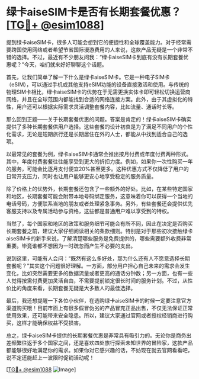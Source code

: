 # 绿卡aiseSIM卡是否有长期套餐优惠？[[TG💪+ @esim1088](https://t.me/s/esim1088)]

提到绿卡aiseSIM卡，很多人可能会想到它的便捷性和全球覆盖能力。对于经常需要跨国使用网络或者希望节省国际漫游费用的人来说，这款产品无疑是一个非常不错的选择。不过，最近有不少朋友问我：“绿卡aiseSIM卡到底有没有长期套餐优惠呢？”今天，咱们就来好好聊聊这个话题。

首先，让我们简单了解一下什么是绿卡aiseSIM卡。它是一种电子SIM卡（eSIM），可以通过手机或其他支持eSIM功能的设备直接激活和使用。与传统的物理SIM卡相比，绿卡aiseSIM卡的优势在于无需更换实体卡即可轻松切换运营商网络，并且在全球范围内都能找到合适的网络连接方案。此外，由于其虚拟化的特性，用户还可以根据实际需求灵活调整套餐内容，比如流量、通话时长等。

那么回到正题——关于长期套餐优惠的问题。答案是肯定的！绿卡aiseSIM卡确实提供了多种长期套餐供用户选择。这些套餐的设计初衷是为了满足不同用户的个性化需求，无论是短期旅行还是长期居住在外的人士，都能从中找到适合自己的选项。

以最常见的套餐为例，绿卡aiseSIM卡通常会推出按月付费或年度付费两种形式。其中，年度付费套餐往往能享受到更大的折扣力度。例如，如果你一次性购买一年的服务，可能会比逐月支付便宜20%甚至更多。这种优惠方式不仅降低了用户的日常开支压力，同时也让用户能够更安心地享受稳定的服务质量。

除了价格上的优势外，长期套餐还包含了一些额外的好处。比如，在某些特定国家和地区，长期套餐可能会附带本地号码绑定服务，这意味着你可以获得一个当地的电话号码，方便联系当地的朋友或者处理紧急事务。另外，有些套餐还会提供优先客服支持以及专属活动参与资格，这些都是普通用户难以享受到的特权。

当然了，每个国家和地区的政策和服务细节可能会有所不同，因此在决定是否购买长期套餐之前，建议大家仔细阅读相关的条款细则。特别是对于那些初次接触绿卡aiseSIM卡的新手来说，了解清楚哪些服务是免费提供的，哪些需要额外收费非常重要。毕竟谁都不想因为一时疏忽而产生不必要的支出。

说到这里，可能有人会问：“既然有这么多好处，那为什么还有人不愿意选择长期套餐呢？”其实这个问题很好理解。一方面，部分用户担心自己未来的需求会发生变化，比如突然需要更多的数据流量或者更高的通话分钟数；另一方面，也有一些人觉得按需付费更加灵活自由，不需要提前锁定很长时间的服务计划。不过，从性价比的角度来看，长期套餐无疑是大多数人的最佳选择。

最后，我还想提醒一下各位小伙伴，在选购绿卡aiseSIM卡的时候一定要注意官方渠道购买哦！目前市面上有很多假冒伪劣的产品冒充正品出售，不仅无法保证正常使用效果，还可能带来安全隐患。所以，建议大家通过官网或者授权经销商进行购买，这样才能确保权益不受损害。

总之，绿卡aiseSIM卡提供的长期套餐优惠是非常具有吸引力的。无论你是商务出差频繁往返于多个国家之间，还是喜欢四处旅行探索未知世界的冒险家，这款产品都能够很好地满足你的需求。如果你对它感兴趣的话，不妨现在就去官网看看吧，说不定还能赶上一波限时促销活动呢！

[[TG💪+ @esim1088](https://t.me/s/esim1088) ![Image](https://i.postimg.cc/4NQfJmqS/Snipaste-2025-05-13-00-14-12.png)]
